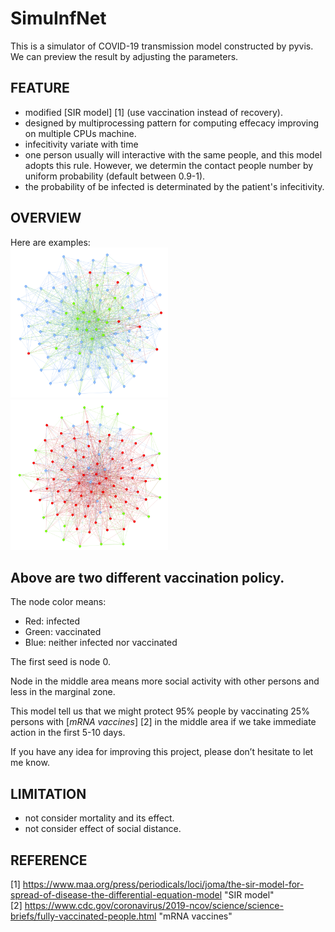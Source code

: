 # SimuInfNet
This is a simulator of COVID-19 transmission model constructed by pyvis.  
We can preview the result by adjusting the parameters.

FEATURE
-------
*   modified [SIR model] [1] (use vaccination instead of recovery).
*   designed by multiprocessing pattern for computing effecacy improving on multiple CPUs machine.
*   infecitivity variate with time
*   one person usually will interactive with the same people, and this model adopts this rule. However, we determin the contact people number by uniform probability (default between 0.9-1).
*   the probability of be infected is determinated by the patient's infecitivity. 

OVERVIEW
--------
Here are examples:  
<img src="./SamplePic/VaccOnSocialActive.png" alt="vaccinate on social active people" width="50%" height="50%">
<img src="./SamplePic/VaccOnBorder.png" alt="vaccinate on people not social active" width="50%" height="50%">

## Above are two different vaccination policy.

The node color means:  
*   Red: infected
*   Green: vaccinated
*   Blue: neither infected nor vaccinated

The first seed is node 0.  

Node in the middle area means more social activity with other persons and less in the marginal zone.  

This model tell us that we might protect 95% people by vaccinating 25% persons with [*mRNA vaccines*] [2] in the middle area if we take immediate action in the first 5-10 days.

If you have any idea for improving this project, please don’t hesitate to let me know.  

LIMITATION
----------
*   not consider mortality and its effect.
*   not consider effect of social distance.


REFERENCE
---------
[1] https://www.maa.org/press/periodicals/loci/joma/the-sir-model-for-spread-of-disease-the-differential-equation-model "SIR model"  
[2] https://www.cdc.gov/coronavirus/2019-ncov/science/science-briefs/fully-vaccinated-people.html  "mRNA vaccines"  
